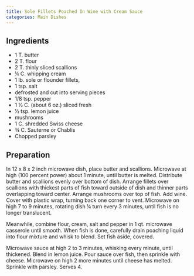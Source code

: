 ```yaml
---
title: Sole Fillets Poached In Wine with Cream Sauce
categories: Main Dishes
---
```


## Ingredients

- 1 T. butter
- 2 T. flour
- 2 T. thinly sliced scallions
- ¼ C. whipping cream
- 1 lb. sole or flounder fillets,
- 1 tsp. salt
- defrosted and cut into serving pieces
- 1/8 tsp. pepper
- 1 ½ C. (about 6 oz.) sliced fresh
- ½ tsp. lemon juice
- mushrooms
- 1 C. shredded Swiss cheese
- ¾ C. Sauterne or Chablis
- Chopped parsley

## Preparation

In 12 x 8 x 2 inch microwave dish, place butter and scallions.  Microwave at high (100 percent power) about 1 minute, until butter is melted. Distribute butter and scallions evenly over bottom of dish.  Arrange fillets over scallions with thickest parts of fish toward outside of dish and thinner parts overlapping toward center.  Arrange mushrooms over top of fish.  Add wine.  Cover with plastic wrap, turning back one corner to vent.  Microwave on high 7 to 9 minutes, rotating dish ¼ turn every 3 minutes, until fish is no longer translucent.

Meanwhile, combine flour, cream, salt and pepper in 1 qt. microwave casserole until smooth.  When fish is done, carefully drain poaching liquid into flour mixture and whisk to blend.  Set fish aside, covered.

Microwave sauce at high 2 to 3 minutes, whisking every minute, until thickened.  Blend in lemon juice.  Pour sauce over fish, then sprinkle with cheese.  Microwave on high 2 more minutes until cheese has melted.  Sprinkle with parsley.  Serves 4.


